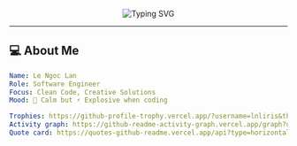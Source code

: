 <!-- Banner -->
<p align="center">
  <img src="https://readme-typing-svg.herokuapp.com?color=%23F7E018&center=true&vCenter=true&lines=Hi%2C+I'm+Lee+Ngoc+Lan+%F0%9F%91%8B;Welcome+to+my+GitHub!;Code+is+Poetry+%E2%9C%A8;Hack+the+Future+%F0%9F%94%A5" alt="Typing SVG" />
</p>

---

## 💻 About Me
```yaml
Name: Le Ngoc Lan
Role: Software Engineer
Focus: Clean Code, Creative Solutions
Mood: 🌸 Calm but ⚡ Explosive when coding

Trophies: https://github-profile-trophy.vercel.app/?username=lnliris&theme=algolia&no-frame=true
Activity graph: https://github-readme-activity-graph.vercel.app/graph?username=lnliris&theme=tokyo-night&hide_border=true
Quote card: https://quotes-github-readme.vercel.app/api?type=horizontal&theme=dark
